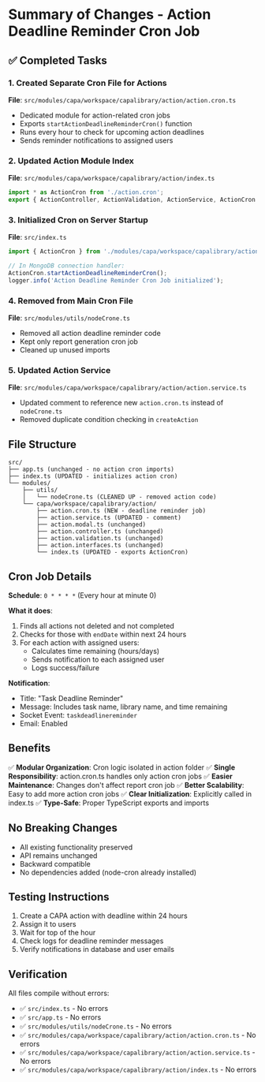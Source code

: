 # Summary of Changes - Action Deadline Reminder Cron Job

## ✅ Completed Tasks

### 1. Created Separate Cron File for Actions
**File**: `src/modules/capa/workspace/capalibrary/action/action.cron.ts`

- Dedicated module for action-related cron jobs
- Exports `startActionDeadlineReminderCron()` function
- Runs every hour to check for upcoming action deadlines
- Sends reminder notifications to assigned users

### 2. Updated Action Module Index
**File**: `src/modules/capa/workspace/capalibrary/action/index.ts`

```typescript
import * as ActionCron from './action.cron';
export { ActionController, ActionValidation, ActionService, ActionCron };
```

### 3. Initialized Cron on Server Startup
**File**: `src/index.ts`

```typescript
import { ActionCron } from './modules/capa/workspace/capalibrary/action';

// In MongoDB connection handler:
ActionCron.startActionDeadlineReminderCron();
logger.info('Action Deadline Reminder Cron Job initialized');
```

### 4. Removed from Main Cron File
**File**: `src/modules/utils/nodeCrone.ts`

- Removed all action deadline reminder code
- Kept only report generation cron job
- Cleaned up unused imports

### 5. Updated Action Service
**File**: `src/modules/capa/workspace/capalibrary/action/action.service.ts`

- Updated comment to reference new `action.cron.ts` instead of `nodeCrone.ts`
- Removed duplicate condition checking in `createAction`

## File Structure

```
src/
├── app.ts (unchanged - no action cron imports)
├── index.ts (UPDATED - initializes action cron)
└── modules/
    ├── utils/
    │   └── nodeCrone.ts (CLEANED UP - removed action code)
    └── capa/workspace/capalibrary/action/
        ├── action.cron.ts (NEW - deadline reminder job)
        ├── action.service.ts (UPDATED - comment)
        ├── action.modal.ts (unchanged)
        ├── action.controller.ts (unchanged)
        ├── action.validation.ts (unchanged)
        ├── action.interfaces.ts (unchanged)
        └── index.ts (UPDATED - exports ActionCron)
```

## Cron Job Details

**Schedule**: `0 * * * *` (Every hour at minute 0)

**What it does**:
1. Finds all actions not deleted and not completed
2. Checks for those with `endDate` within next 24 hours
3. For each action with assigned users:
   - Calculates time remaining (hours/days)
   - Sends notification to each assigned user
   - Logs success/failure

**Notification**:
- Title: "Task Deadline Reminder"
- Message: Includes task name, library name, and time remaining
- Socket Event: `taskdeadlinereminder`
- Email: Enabled

## Benefits

✅ **Modular Organization**: Cron logic isolated in action folder
✅ **Single Responsibility**: action.cron.ts handles only action cron jobs
✅ **Easier Maintenance**: Changes don't affect report cron job
✅ **Better Scalability**: Easy to add more action cron jobs
✅ **Clear Initialization**: Explicitly called in index.ts
✅ **Type-Safe**: Proper TypeScript exports and imports

## No Breaking Changes

- All existing functionality preserved
- API remains unchanged
- Backward compatible
- No dependencies added (node-cron already installed)

## Testing Instructions

1. Create a CAPA action with deadline within 24 hours
2. Assign it to users
3. Wait for top of the hour
4. Check logs for deadline reminder messages
5. Verify notifications in database and user emails

## Verification

All files compile without errors:
- ✅ `src/index.ts` - No errors
- ✅ `src/app.ts` - No errors
- ✅ `src/modules/utils/nodeCrone.ts` - No errors
- ✅ `src/modules/capa/workspace/capalibrary/action/action.cron.ts` - No errors
- ✅ `src/modules/capa/workspace/capalibrary/action/action.service.ts` - No errors
- ✅ `src/modules/capa/workspace/capalibrary/action/index.ts` - No errors
